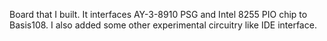 Board that I built. It interfaces AY-3-8910 PSG and Intel 8255 PIO chip to Basis108. I also added some other experimental circuitry like IDE interface.